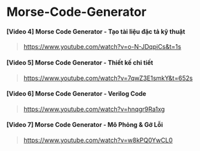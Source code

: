# Morse-Code-Generator

#### [Video 4] Morse Code Generator - Tạo tài liệu đặc tả kỹ thuật
> https://www.youtube.com/watch?v=o-N-JDqpiCs&t=1s
#### [Video 5] Morse Code Generator - Thiết kế chi tiết
> https://www.youtube.com/watch?v=7qwZ3E1smkY&t=652s
#### [Video 6] Morse Code Generator - Verilog Code
> https://www.youtube.com/watch?v=hnqgr9Ra1xg
#### [Video 7] Morse Code Generator - Mô Phỏng & Gỡ Lỗi
> https://www.youtube.com/watch?v=w8kPQ0YwCL0

